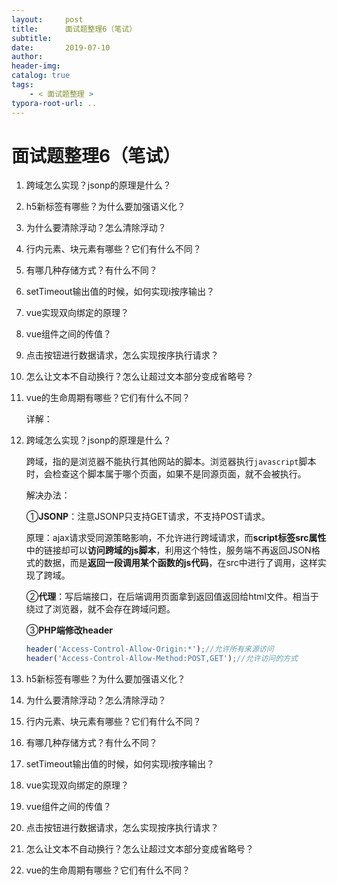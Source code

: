 ```yaml
---
layout:     post
title:      面试题整理6（笔试）
subtitle:  
date:       2019-07-10
author:     
header-img: 
catalog: true
tags:
    - < 面试题整理 >
typora-root-url: ..
---
```


# 面试题整理6（笔试）



1. 跨域怎么实现？jsonp的原理是什么？

2. h5新标签有哪些？为什么要加强语义化？

3. 为什么要清除浮动？怎么清除浮动？

4. 行内元素、块元素有哪些？它们有什么不同？

5. 有哪几种存储方式？有什么不同？

6. setTimeout输出值的时候，如何实现i按序输出？

7. vue实现双向绑定的原理？

8. vue组件之间的传值？

9. 点击按钮进行数据请求，怎么实现按序执行请求？

10. 怎么让文本不自动换行？怎么让超过文本部分变成省略号？

11. vue的生命周期有哪些？它们有什么不同？

    

    详解：

1. 跨域怎么实现？jsonp的原理是什么？

   跨域，指的是浏览器不能执行其他网站的脚本。浏览器执行`javascript`脚本时，会检查这个脚本属于哪个页面，如果不是同源页面，就不会被执行。

   解决办法：

   ①**JSONP**：注意JSONP只支持GET请求，不支持POST请求。

   原理：ajax请求受同源策略影响，不允许进行跨域请求，而**script标签src属性**中的链接却可以**访问跨域的js脚本**，利用这个特性，服务端不再返回JSON格式的数据，而是**返回一段调用某个函数的js代码**，在src中进行了调用，这样实现了跨域。

   ②**代理**：写后端接口，在后端调用页面拿到返回值返回给html文件。相当于绕过了浏览器，就不会存在跨域问题。

   ③**PHP端修改header**

   ```javascript
   header('Access-Control-Allow-Origin:*');//允许所有来源访问
   header('Access-Control-Allow-Method:POST,GET');//允许访问的方式
   ```

2. h5新标签有哪些？为什么要加强语义化？

   

3. 为什么要清除浮动？怎么清除浮动？

   

4. 行内元素、块元素有哪些？它们有什么不同？

   

5. 有哪几种存储方式？有什么不同？

   

6. setTimeout输出值的时候，如何实现i按序输出？

   

7. vue实现双向绑定的原理？

   

8. vue组件之间的传值？

   

9. 点击按钮进行数据请求，怎么实现按序执行请求？

   

10. 怎么让文本不自动换行？怎么让超过文本部分变成省略号？

    

11. vue的生命周期有哪些？它们有什么不同？